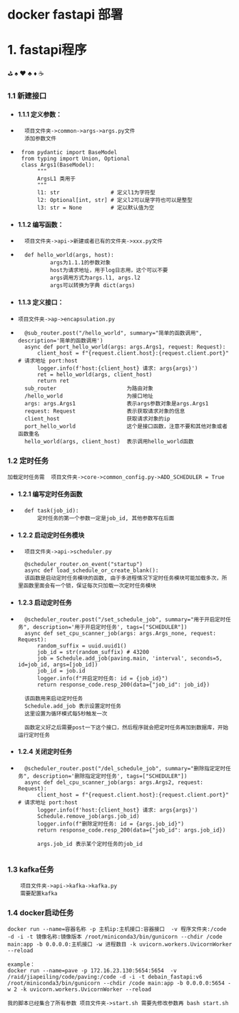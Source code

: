 # docker fastapi 部署


# 1. fastapi程序
⛳ ♠️ ♥️ ♣️ ♦️ ☕

### 1.1 新建接口

- #### 1.1.1 定义参数：
- ```angular2html
    项目文件夹->common->args->args.py文件
    添加参数文件
  ```
- ```
   from pydantic import BaseModel
   from typing import Union, Optional
   class Args1(BaseModel):
        """
        ArgsL1 类用于
        """
        l1: str                # 定义l1为字符型
        l2: Optional[int, str] # 定义l2可以是字符也可以是整型
        l3: str = None         # 定以默认值为空
  ```

- #### 1.1.2 编写函数：
- ```angular2html
    项目文件夹->api->新建或者已有的文件夹->xxx.py文件
    ```
- ```angular2html
    def hello_world(args, host):
	        args为1.1.1的参数对象
	        host为请求地址，用于log日志用，这个可以不要
	        args调用方式为args.l1, args.l2
	        args可以转换为字典 dict(args)
    ```


- #### 1.1.3 定义接口：
- ```项目文件夹->ap->encapsulation.py```

- ```
    @sub_router.post("/hello_world", summary="简单的函数调用", description='简单的函数调用')
    async def port_hello_world(args: args.Args1, request: Request):
        client_host = f"{request.client.host}:{request.client.port}"   # 请求地址 port:host
        logger.info(f'host:{client_host} 请求: args{args}')
        ret = hello_world(args, client_host)
        return ret
    sub_router                      为路由对象
    /hello_world                    为接口地址
    args: args.Args1                表示args参数对象是args.Args1
    request: Request                表示获取请求对象的信息
    client_host                     获取请求对象的ip
    port_hello_world                这个是接口函数，注意不要和其他对象或者函数重名
    hello_world(args, client_host)  表示调用hello_world函数
    ```

### 1.2 定时任务
```加载定时任务需  项目文件夹->core->common_config.py->ADD_SCHEDULER = True```

- #### 1.2.1 编写定时任务函数

- ```
    def task(job_id):
        定时任务的第一个参数一定是job_id, 其他参数写在后面
  ```

- #### 1.2.2 启动定时任务模块
- ```
    项目文件夹->api->scheduler.py
	
    @scheduler_router.on_event("startup")
    async def load_schedule_or_create_blank():
    该函数是启动定时任务模块的函数, 由于多进程情况下定时任务模块可能加载多次，所里函数里面会有一个锁，保证每次只加载一次定时任务模块
  ```
- #### 1.2.3 启动定时任务
- ```angular2html
    @scheduler_router.post("/set_schedule_job", summary="用于开启定时任务", description='用于开启定时任务', tags=["SCHEDULER"])
    async def set_cpu_scanner_job(args: args.Args_none, request: Request):
        random_suffix = uuid.uuid1()
        job_id = str(random_suffix) # 43200
        job = Schedule.add_job(paving.main, 'interval', seconds=5, id=job_id, args=[job_id])
        job_id = job.id
        logger.info(f"开启定时任务: id = {job_id}")
        return response_code.resp_200(data={"job_id": job_id})
	
	该函数用来启动定时任务
	Schedule.add_job 表示设置定时任务
	这里设置为循环模式每5秒触发一次
	
	函数定义好之后需要post一下这个接口，然后程序就会把定时任务再加到数据库，开始运行定时任务
    ```

- #### 1.2.4 关闭定时任务
- ```
	@scheduler_router.post("/del_schedule_job", summary="删除指定定时任务", description='删除指定定时任务', tags=["SCHEDULER"])
	async def del_cpu_scanner_job(args: args.Args2, request: Request):
    	client_host = f"{request.client.host}:{request.client.port}"  # 请求地址 port:host
    	logger.info(f'host:{client_host} 请求: args{args}')
    	Schedule.remove_job(args.job_id)
    	logger.info(f"删除定时任务: id = {args.job_id}")
    	return response_code.resp_200(data={"job_id": args.job_id})
		
		args.job_id 表示某个定时任务的job_id
		
### 1.3 kafka任务
		项目文件夹->api->kafka->kafka.py
		需要配置kafka


### 1.4 docker启动任务
	docker run --name=容器名称 -p 主机ip:主机接口:容器接口  -v 程序文件夹:/code -d -i -t 镜像名称:镜像版本 /root/miniconda3/bin/gunicorn --chdir /code main:app -b 0.0.0.0:主机接口 -w 进程数目 -k uvicorn.workers.UvicornWorker --reload
	
	example：
	docker run --name=pave -p 172.16.23.130:5654:5654  -v /raid/jiapeiling/code/paving:/code -d -i -t debain_fastapi:v6 /root/miniconda3/bin/gunicorn --chdir /code main:app -b 0.0.0.0:5654 -w 2 -k uvicorn.workers.UvicornWorker --reload
	
	我的脚本已经集合了所有参数 项目文件夹->start.sh 需要先修改参数再 bash start.sh
